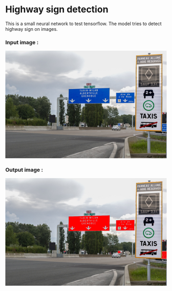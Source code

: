 # Highway sign detection

This is a small neural network to test tensorflow. The model tries to detect highway sign on images.

### Input image : 

![](dataset/test_image2.png)


### Output image : 

![](out_test_image2.png)
